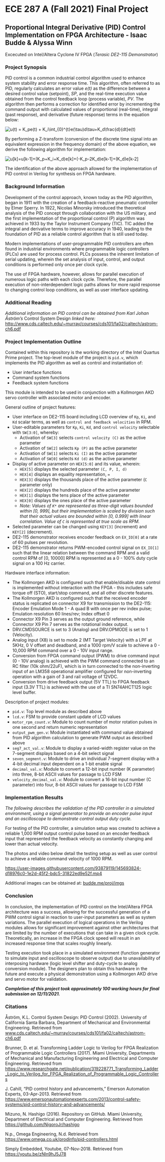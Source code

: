 # ECE 287 A (Fall 2021) Final Project


## **Proportional Integral Derivative (PID) Control Implementation on FPGA Architecture - Isaac Budde & Alyssa Winn**

Excecuted on Intel/Altera Cyclone IV FPGA (_Terasic DE2-115 Demonstrator_)

### **Project Synopsis**
PID control is a common industrial control algorithm used to enhance system stability and error response time. This algorithm, often referred to as PID, regularly calculates an error value _e(t)_ as the difference between a desired control value (setpoint), _SP_, and the real-time execution value obtained from the control feedback loop (process variable), _PV_. The algorithm then performs a correction for identified error by incrementing the command output with calculated values of proportional (real-time), integral (past response), and derivative (future response) terms in the equation below:

<img src="https://latex.codecogs.com/gif.latex?u(t)&space;=&space;K_pe(t)&space;&plus;&space;K_i\int_{0}^{t}e(\tau)d\tau&plus;K_d\frac{d}{dt}e(t)" title="u(t) = K_pe(t) + K_i\int_{0}^{t}e(\tau)d\tau+K_d\frac{d}{dt}e(t)" />

By performing a Z-transform (conversion of the discrete time signal into an equivalent expression in the frequency domain) of the above equation, we derive the following algorithm for implementation:

<img src="https://latex.codecogs.com/gif.latex?u[k]=u[k-1]&plus;(K_p&plus;K_i&plus;K_d)e[k]&plus;(-K_p-2K_d)e[k-1]&plus;(K_d)e[k-2]" title="u[k]=u[k-1]+(K_p+K_i+K_d)e[k]+(-K_p-2K_d)e[k-1]+(K_d)e[k-2]" />

The identification of the above approach allowed for the implementation of PID control in Verilog for synthesis on FPGA hardware.

### **Background Information**
Development of the control approach, known today as the PID algorithm, began in 1911 with the creation of a feedback-reactive pneumatic controller by Elmer Sperry. In 1922, Nicolas Minorsky introduced the theoretical analysis of the PID concept through collaboration with the US military, and the first implementation of the proportional control (P) algorithm was achieved in 1933 by the Taylor Instrument Company (TIC). TIC added the integral and derivative terms to improve accuracy in 1940, leading to the foundation of PID as a reliable control algorithm that is still used today.

Modern implementations of user-programmable PID controllers are often found in industrial environments where programmable logic controllers (PLCs) are used for process control. PLCs possess the inherent limitation of serial updating, wherein the set analysis of input, control, and output conditions is performed only once per clock cycle.

The use of FPGA hardware, however, allows for parallel execution of numerous logic paths with each clock cycle. Therefore, the parallel execution of non-interdependent logic paths allows for more rapid response to changing control loop conditions, as well as user interface updating.


### **Additional Reading**

_Additional information on PID control can be obtained from Karl Johan Åström’s_ Control System Design _linked here:_
 http://www.cds.caltech.edu/~murray/courses/cds101/fa02/caltech/astrom-ch6.pdf

### **Project Implementation Outline**

Contained within this repository is the working directory of the Intel Quartus Prime project. The top-level module of the project is `pid.v`, which implements the PID algorithm as well as control and instantiation of:
- User interface functions
- Command system functions
- Feedback system functions

This module is intended to be used in conjunction with a Kollmorgen AKD servo controller with associated motor and encoder. 

General outline of project features:
- User interface on DE2-115 board including LCD overview of `Kp`, `Ki`, and `Kd` scalar terms, as well as `control and feedback velocities` in RPM.
- User-editable parameters for `Kp`, `Ki`, `Kd`, and `control velocity` selectable with `SW[3:0]`, whereby:
    - Activation of `SW[3]` selects `control velocity (C)` as the active parameter
    - Activation of `SW[2]` selects `Kp (P)` as the active parameter
    - Activation of `SW[1]` selects `Ki (I)` as the active parameter
    - Activation of `SW[0]` selects `Kd (d)` as the active parameter
- Display of active parameter on `HEX[5:0]` and its value, wherein:
    - `HEX[5]` displays the selected parameter `(C, P, I, d)`
    - `HEX[4]` displays an equality representation, `=`
    - `HEX[3]` displays the thousands place of the active parameter (`C` parameter only)
    - `HEX[2]` displays the hundreds place of the active parameter
    - `HEX[1]` displays the tens place of the active parameter
    - `HEX[0]` displays the ones place of the active parameter
    - _Note: Values of `K*` are represented as three-digit values bounded within [0, 999], but their implementation is scaled by division such that their actual values are bounded within [0, 0.999] with linear correlation. Value of `C` is represented at true scale as RPM._
- Selected parameter can be changed using `KEY[3]` (increment) and `KEY[2]` (decrement).
- DE2-115 demonstrator receives encoder feedback on `EX_IO[0]` at a rate of 60 pulses per revolution.
- DE2-115 demonstrator returns PWM-encoded control signal on `EX_IO[1]` such that the linear relation between the command RPM and a valid control RPM of [0, 10000] RPM is represented as a 0 - 100% duty cycle signal on a 100 Hz carrier.

Hardware interface information:
- The Kollmorgen AKD is configured such that enable/disable state control is implemented without interaction with the FPGA - this includes safe torque off (STO), start/stop command, and all other discrete features.
- The Kollmorgen AKD is configured such that the received encoder status is replicated on connector X9 for transmission to the DE2-115: Encoder Emulation Mode 1 - A quad B with once per rev index pulse; Emulation resolution 60 lines/rev; Index offset 0
- Connector X9 Pin 3 serves as the output ground reference, while Connector X9 Pin 7 serves as the rotational index output.
- DRV.CMDSOURCE is set to 3 (Analog) and DRV.OPMODE is set to 1 (Velocity).
- Analog input (X8) is set to mode 2 (MT Target Velocity) with a LPF at 5KHz, 0 V offset and deadband, and a 1000 rpm/V scale to achieve a 0 - 10,000 RPM command over a 0 - 10V input range.
- Conversion from FPGA command output (PWM) to drive command input (0 - 10V analog) is achieved with the PWM command connected to an RC filter (10k ohm/22uF), which is in turn connected to the non-inverting input of an LM358 operational amplifier configured for non-inverting operation with a gain of 3 and rail voltage of 12VDC.
- Conversion from drive feedback output (5V TTL) to FPGA feedback input (3.3V TTL) is achieved with the use of a TI SN74AHCT125 logic level buffer.
 
Description of project modules:
- `pid.v`: Top level module as described above
- `lcd.v`: FSM to provide constant update of LCD values
- `motor_rpm_count.v`: Module to count number of motor rotation pulses in one second and return numeric representation
- `output_pwm_gen.v`: Module instantiated with command value obtained from PID algorithm calculation to generate PWM output as described above
- `seg7_act_val.v`: Module to display a varied-width register value on the 7-segment displays based on a 4-bit select signal
- `seven_segment.v`: Module to drive an individual 7-segment display with a 4-bit decimal input dependent on a 1-bit enable signal
- `decimal_val.v`: Module to convert a 12-bit input number (K parameter) into three, 8-bit ASCII values for passage to LCD FSM
- `velocity_decimal_val.v`: Module to convert a 16-bit input number (C parameter) into four, 8-bit ASCII values for passage to LCD FSM

### **Implementation Results**
_The following describes the validation of the PID controller in a simulated environment, using a signal generator to provide an encoder pulse input and an oscilloscope to demonstrate control output duty cycle._

For testing of the PID controller, a simulation setup was created to achieve a reliable 1,000 RPM output control pulse based on an encoder feedback input that represented the feedback velocity as constantly changing and lower than actual velocity.

The photos and video below detail the testing setup as well as user control to achieve a reliable command velocity of 1000 RPM.



https://user-images.githubusercontent.com/93879119/145693824-d18976c0-1e2d-45f2-bdc5-31822ed9e52f.mp4


Additional images can be obtained at: [budde.me/proj/imgs](https://budde.me/proj/imgs)


### **Conclusion**
In conclusion, the implementation of PID control on the Intel/Altera FPGA architecture was a success, allowing for the successful generation of a PWM control signal in reaction to user-input parameters as well as system variations. The parallel execution of logical operations in the Verilog modules allows for significant improvement against other architectures that are limited by the number of executions that can take in a given clock cycle. Theoretically, an increase in the FPGA clock speed will result in an increased response time that scales roughly linearly. 

Testing execution took place in a simulated environment (function generator to simulate input and oscilloscope to observe output) due to unavailability of interposing hardware (logic level shifter and duty-cycle to analog conversion module). The designers plan to obtain this hardware in the future and execute a physical demonstration using a Kollmorgen AKD drive and servo motor for validation.

**_Completion of this project took approximately 100 working hours for final submission on 12/11/2021._**

### **Citations**
Åström, K.L. Control System Design: PID Control (2002). University of California Santa Barbara, Department of Mechanical and Environmental Engineering. Retrieved from www.cds.caltech.edu/~murray/courses/cds101/fa02/caltech/astrom-ch6.pdf

Brunner, D. et al. Transforming Ladder Logic to Verilog for FPGA Realization of
Programmable Logic Controllers (2017). Miami University, Departments of Mechanical and Manufacturing Engineering and Electrical and Computer Engineering. Retrieved from https://www.researchgate.net/publication/319228771_Transforming_Ladder_Logic_to_Verilog_for_FPGA_Realization_of_Programmable_Logic_Controllers

J. Cahill, “PID control history and advancements,” Emerson Automation Experts,      03-Apr-2013. Retrieved from https://www.emersonautomationexperts.com/2013/control-safety-systems/pid-control-history-and-advancements/

Mizuno, N. Hashigo (2016). Repository on GitHub. Miami University, Department of Electrical and Computer Engineering. Retrieved from https://github.com/NigoroJr/hashigo

N.p., Omega Engineering, N.d. Retrieved from https://www.omega.co.uk/prodinfo/pid-controllers.html


Simply Embedded, Youtube, 07-Nov-2018. Retrieved from
https://youtu.be/zNln9hJ5J78

